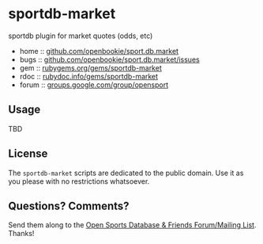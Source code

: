 # sportdb-market

sportdb plugin for market quotes (odds, etc)

* home  :: [github.com/openbookie/sport.db.market](https://github.com/openbookie/sport.db.market)
* bugs  :: [github.com/openbookie/sport.db.market/issues](https://github.com/openbookie/sport.db.market/issues)
* gem   :: [rubygems.org/gems/sportdb-market](https://rubygems.org/gems/sportdb-market)
* rdoc  :: [rubydoc.info/gems/sportdb-market](http://rubydoc.info/gems/sportdb-market)
* forum :: [groups.google.com/group/opensport](https://groups.google.com/group/opensport)


## Usage

TBD


## License

The `sportdb-market` scripts are dedicated to the public domain.
Use it as you please with no restrictions whatsoever.


## Questions? Comments?

Send them along to the [Open Sports Database & Friends Forum/Mailing List](http://groups.google.com/group/opensport). Thanks!

